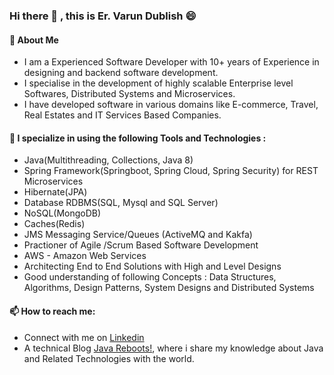 ### Hi there 👋 , this is Er. Varun Dublish 😄  

#### 🌱  About Me
- I am a Experienced Software Developer with 10+ years of Experience in designing and backend software development.
- I specialise in the development of highly scalable Enterprise level Softwares, Distributed Systems and Microservices. 
- I have developed software in various domains like E-commerce, Travel, Real Estates and IT Services Based Companies.

#### 🔭  I specialize in using the following Tools and Technologies :

- Java(Multithreading, Collections, Java 8)
- Spring Framework(Springboot, Spring Cloud, Spring Security) for REST Microservices
- Hibernate(JPA)
- Database RDBMS(SQL, Mysql and SQL Server)
- NoSQL(MongoDB)
- Caches(Redis)
- JMS Messaging Service/Queues (ActiveMQ and Kakfa)
- Practioner of Agile /Scrum Based Software Development
- AWS - Amazon Web Services 
- Architecting End to End Solutions with High and Level Designs
- Good understanding of following Concepts : Data Structures, Algorithms, Design Patterns, System Designs and Distributed Systems



#### 📫  How to reach me: 

- Connect with me on [Linkedin](https://www.linkedin.com/in/varundublish/)
- A technical Blog [Java Reboots!](https://javareboots.code.blog), where i share my knowledge about Java and Related Technologies with the world.



<!--
**vardubs/vardubs** is a ✨ _special_ ✨ repository because its `README.md` (this file) appears on your GitHub profile.

Here are some ideas to get you started:

- 🔭 I’m currently working on ...
- 🌱 I’m currently learning ...
- 👯 I’m looking to collaborate on ...
- 🤔 I’m looking for help with ...
- 💬 Ask me about ...
- 📫 How to reach me: ...
- 😄 Pronouns: ...
- ⚡ Fun fact: ...
-->
